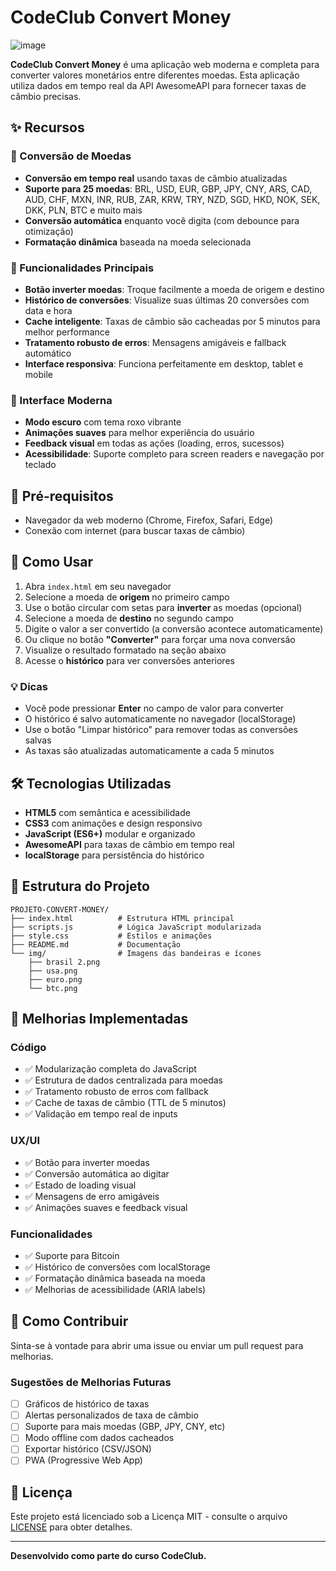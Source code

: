 # CodeClub Convert Money

![image](https://github.com/maxgsandre/PROJETO-CONVERT-MONEY/assets/115383243/e95ce8ef-19d0-4b56-93fa-abe84dea3ed9)

**CodeClub Convert Money** é uma aplicação web moderna e completa para converter valores monetários entre diferentes moedas. Esta aplicação utiliza dados em tempo real da API AwesomeAPI para fornecer taxas de câmbio precisas.

## ✨ Recursos

### 🔄 Conversão de Moedas
- **Conversão em tempo real** usando taxas de câmbio atualizadas
- **Suporte para 25 moedas**: BRL, USD, EUR, GBP, JPY, CNY, ARS, CAD, AUD, CHF, MXN, INR, RUB, ZAR, KRW, TRY, NZD, SGD, HKD, NOK, SEK, DKK, PLN, BTC e muito mais
- **Conversão automática** enquanto você digita (com debounce para otimização)
- **Formatação dinâmica** baseada na moeda selecionada

### 🎯 Funcionalidades Principais
- **Botão inverter moedas**: Troque facilmente a moeda de origem e destino
- **Histórico de conversões**: Visualize suas últimas 20 conversões com data e hora
- **Cache inteligente**: Taxas de câmbio são cacheadas por 5 minutos para melhor performance
- **Tratamento robusto de erros**: Mensagens amigáveis e fallback automático
- **Interface responsiva**: Funciona perfeitamente em desktop, tablet e mobile

### 🎨 Interface Moderna
- **Modo escuro** com tema roxo vibrante
- **Animações suaves** para melhor experiência do usuário
- **Feedback visual** em todas as ações (loading, erros, sucessos)
- **Acessibilidade**: Suporte completo para screen readers e navegação por teclado

## 🚀 Pré-requisitos

- Navegador da web moderno (Chrome, Firefox, Safari, Edge)
- Conexão com internet (para buscar taxas de câmbio)

## 📖 Como Usar

1. Abra `index.html` em seu navegador
2. Selecione a moeda de **origem** no primeiro campo
3. Use o botão circular com setas para **inverter** as moedas (opcional)
4. Selecione a moeda de **destino** no segundo campo
5. Digite o valor a ser convertido (a conversão acontece automaticamente)
6. Ou clique no botão **"Converter"** para forçar uma nova conversão
7. Visualize o resultado formatado na seção abaixo
8. Acesse o **histórico** para ver conversões anteriores

### 💡 Dicas
- Você pode pressionar **Enter** no campo de valor para converter
- O histórico é salvo automaticamente no navegador (localStorage)
- Use o botão "Limpar histórico" para remover todas as conversões salvas
- As taxas são atualizadas automaticamente a cada 5 minutos

## 🛠️ Tecnologias Utilizadas

- **HTML5** com semântica e acessibilidade
- **CSS3** com animações e design responsivo
- **JavaScript (ES6+)** modular e organizado
- **AwesomeAPI** para taxas de câmbio em tempo real
- **localStorage** para persistência do histórico

## 📁 Estrutura do Projeto

```
PROJETO-CONVERT-MONEY/
├── index.html          # Estrutura HTML principal
├── scripts.js          # Lógica JavaScript modularizada
├── style.css           # Estilos e animações
├── README.md           # Documentação
└── img/                # Imagens das bandeiras e ícones
    ├── brasil 2.png
    ├── usa.png
    ├── euro.png
    └── btc.png
```

## 🔧 Melhorias Implementadas

### Código
- ✅ Modularização completa do JavaScript
- ✅ Estrutura de dados centralizada para moedas
- ✅ Tratamento robusto de erros com fallback
- ✅ Cache de taxas de câmbio (TTL de 5 minutos)
- ✅ Validação em tempo real de inputs

### UX/UI
- ✅ Botão para inverter moedas
- ✅ Conversão automática ao digitar
- ✅ Estado de loading visual
- ✅ Mensagens de erro amigáveis
- ✅ Animações suaves e feedback visual

### Funcionalidades
- ✅ Suporte para Bitcoin
- ✅ Histórico de conversões com localStorage
- ✅ Formatação dinâmica baseada na moeda
- ✅ Melhorias de acessibilidade (ARIA labels)

## 🤝 Como Contribuir

Sinta-se à vontade para abrir uma issue ou enviar um pull request para melhorias.

### Sugestões de Melhorias Futuras
- [ ] Gráficos de histórico de taxas
- [ ] Alertas personalizados de taxa de câmbio
- [ ] Suporte para mais moedas (GBP, JPY, CNY, etc)
- [ ] Modo offline com dados cacheados
- [ ] Exportar histórico (CSV/JSON)
- [ ] PWA (Progressive Web App)

## 📝 Licença

Este projeto está licenciado sob a Licença MIT - consulte o arquivo [LICENSE](LICENSE) para obter detalhes.

---

**Desenvolvido como parte do curso CodeClub.**
